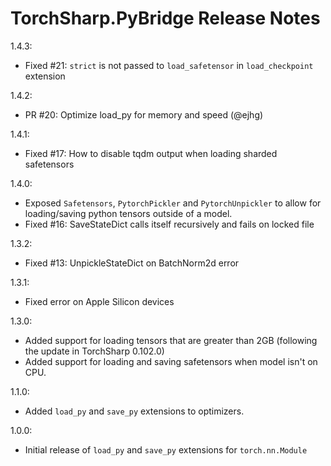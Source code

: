 # TorchSharp.PyBridge Release Notes

1.4.3:
- Fixed #21: `strict` is not passed to `load_safetensor` in `load_checkpoint` extension

1.4.2:
- PR #20: Optimize load_py for memory and speed (@ejhg)

1.4.1:
- Fixed #17: How to disable tqdm output when loading sharded safetensors

1.4.0:
- Exposed `Safetensors`, `PytorchPickler` and `PytorchUnpickler` to allow for loading/saving python tensors outside of a model.
- Fixed #16: SaveStateDict calls itself recursively and fails on locked file

1.3.2:
- Fixed #13: UnpickleStateDict on BatchNorm2d error

1.3.1:
- Fixed error on Apple Silicon devices

1.3.0:
- Added support for loading tensors that are greater than 2GB (following the update in TorchSharp 0.102.0)
- Added support for loading and saving safetensors when model isn't on CPU.

1.1.0:
- Added `load_py` and `save_py` extensions to optimizers.

1.0.0:
- Initial release of `load_py` and `save_py` extensions for `torch.nn.Module`
